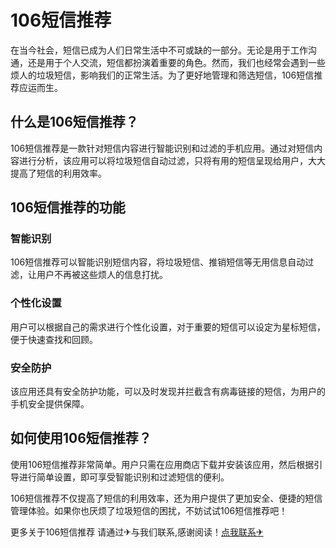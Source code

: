 # 106短信推荐

在当今社会，短信已成为人们日常生活中不可或缺的一部分。无论是用于工作沟通，还是用于个人交流，短信都扮演着重要的角色。然而，我们也经常会遇到一些烦人的垃圾短信，影响我们的正常生活。为了更好地管理和筛选短信，106短信推荐应运而生。

## 什么是106短信推荐？

106短信推荐是一款针对短信内容进行智能识别和过滤的手机应用。通过对短信内容进行分析，该应用可以将垃圾短信自动过滤，只将有用的短信呈现给用户，大大提高了短信的利用效率。

## 106短信推荐的功能

### 智能识别

106短信推荐可以智能识别短信内容，将垃圾短信、推销短信等无用信息自动过滤，让用户不再被这些烦人的信息打扰。

### 个性化设置

用户可以根据自己的需求进行个性化设置，对于重要的短信可以设定为星标短信，便于快速查找和回顾。

### 安全防护

该应用还具有安全防护功能，可以及时发现并拦截含有病毒链接的短信，为用户的手机安全提供保障。

## 如何使用106短信推荐？

使用106短信推荐非常简单。用户只需在应用商店下载并安装该应用，然后根据引导进行简单设置，即可享受智能识别和过滤短信的便利。

106短信推荐不仅提高了短信的利用效率，还为用户提供了更加安全、便捷的短信管理体验。如果你也厌烦了垃圾短信的困扰，不妨试试106短信推荐吧！

更多关于106短信推荐 请通过✈与我们联系,感谢阅读！[点我联系✈](https://faq.G208.com)